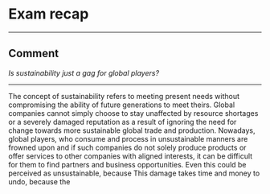 # Exam recap
___
## Comment
*Is sustainability just a gag for global players?*
___
The concept of sustainability refers to meeting present needs without compromising the ability of future generations to meet theirs.
Global companies cannot simply choose to stay unaffected by resource shortages or a severely damaged reputation as a result of ignoring the need for change towards more sustainable global trade and production.
Nowadays, global players, who consume and process in unsustainable manners are frowned upon and if such companies do not solely produce products or offer services to other companies with aligned interests, it can be difficult for them to find partners and business opportunities. 
Even this could be perceived as unsustainable, because 
This damage takes time and money to undo, because the 